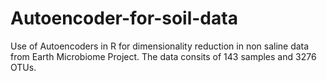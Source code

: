 # Autoencoder-for-soil-data
Use of Autoencoders in R for dimensionality reduction in non saline data from Earth Microbiome Project.
The data consits of 143 samples and 3276 OTUs.
